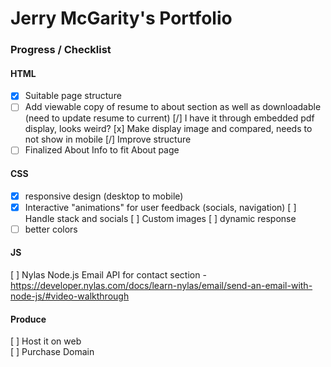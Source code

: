 # Jerry McGarity's Portfolio
### Progress / Checklist
#### HTML <br>
 - [X] Suitable page structure
 - [ ] Add viewable copy of resume to about section as well as downloadable (need to update resume to current)
    [/] I have it through embedded pdf display, looks weird? 
    [x] Make display image and compared, needs to not show in mobile
    [/] Improve structure
 - [ ] Finalized About Info to fit About page
 
#### CSS <br>
 - [X] responsive design (desktop to mobile)
 - [X] Interactive "animations" for user feedback (socials, navigation)
   [ ] Handle stack and socials
        [ ] Custom images
        [ ] dynamic response
 - [ ] better colors
#### JS 
[ ] Nylas Node.js Email API for contact section - https://developer.nylas.com/docs/learn-nylas/email/send-an-email-with-node-js/#video-walkthrough <br>
#### Produce
[ ] Host it on web<br>
[ ] Purchase Domain<br>


